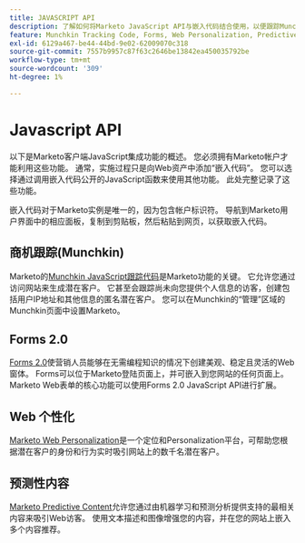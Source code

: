 ```yaml
---
title: JAVASCRIPT API
description: 了解如何将Marketo JavaScript API与嵌入代码结合使用，以便跟踪Munchkin商机、Forms 2.0、Web Personalization和预测内容。
feature: Munchkin Tracking Code, Forms, Web Personalization, Predictive Content, Social, Javascript
exl-id: 6129a467-be44-44bd-9e02-62009070c318
source-git-commit: 7557b9957c87f63c2646be13842ea450035792be
workflow-type: tm+mt
source-wordcount: '309'
ht-degree: 1%

---
```


# Javascript API

以下是Marketo客户端JavaScript集成功能的概述。 您必须拥有Marketo帐户才能利用这些功能。 通常，实施过程只是向Web资产中添加“嵌入代码”。 您可以选择通过调用嵌入代码公开的JavaScript函数来使用其他功能。 此处完整记录了这些功能。

嵌入代码对于Marketo实例是唯一的，因为包含帐户标识符。 导航到Marketo用户界面中的相应面板，复制到剪贴板，然后粘贴到网页，以获取嵌入代码。

## 商机跟踪(Munchkin)

Marketo的[Munchkin JavaScript跟踪代码](lead-tracking.md)是Marketo功能的关键。 它允许您通过访问网站来生成潜在客户。 它甚至会跟踪尚未向您提供个人信息的访客，创建包括用户IP地址和其他信息的匿名潜在客户。 您可以在Munchkin的“管理”区域的Munchkin页面中设置Marketo。

## Forms 2.0

[Forms 2.0](forms-api-reference.md)使营销人员能够在无需编程知识的情况下创建美观、稳定且灵活的Web窗体。 Forms可以位于Marketo登陆页面上，并可嵌入到您网站的任何页面上。 Marketo Web表单的核心功能可以使用Forms 2.0 JavaScript API进行扩展。

## Web 个性化

[Marketo Web Personalization](web-personalization.md)是一个定位和Personalization平台，可帮助您根据潜在客户的身份和行为实时吸引网站上的数千名潜在客户。

## 预测性内容

[Marketo Predictive Content](predictive-content.md)允许您通过由机器学习和预测分析提供支持的最相关内容来吸引Web访客。 使用文本描述和图像增强您的内容，并在您的网站上嵌入多个内容推荐。

